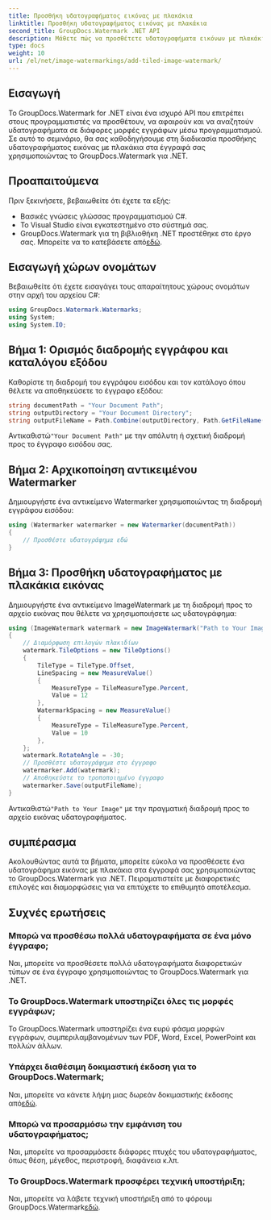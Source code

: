```yaml
---
title: Προσθήκη υδατογραφήματος εικόνας με πλακάκια
linktitle: Προσθήκη υδατογραφήματος εικόνας με πλακάκια
second_title: GroupDocs.Watermark .NET API
description: Μάθετε πώς να προσθέτετε υδατογραφήματα εικόνων με πλακάκια στα έγγραφά σας χρησιμοποιώντας το GroupDocs.Watermark για .NET. Εύκολο, αποτελεσματικό και προσαρμόσιμο.
type: docs
weight: 10
url: /el/net/image-watermarkings/add-tiled-image-watermark/
---
```

## Εισαγωγή
Το GroupDocs.Watermark for .NET είναι ένα ισχυρό API που επιτρέπει στους προγραμματιστές να προσθέτουν, να αφαιρούν και να αναζητούν υδατογραφήματα σε διάφορες μορφές εγγράφων μέσω προγραμματισμού. Σε αυτό το σεμινάριο, θα σας καθοδηγήσουμε στη διαδικασία προσθήκης υδατογραφήματος εικόνας με πλακάκια στα έγγραφά σας χρησιμοποιώντας το GroupDocs.Watermark για .NET.
## Προαπαιτούμενα
Πριν ξεκινήσετε, βεβαιωθείτε ότι έχετε τα εξής:
- Βασικές γνώσεις γλώσσας προγραμματισμού C#.
- Το Visual Studio είναι εγκατεστημένο στο σύστημά σας.
- GroupDocs.Watermark για τη βιβλιοθήκη .NET προστέθηκε στο έργο σας. Μπορείτε να το κατεβάσετε από[εδώ](https://releases.groupdocs.com/Watermark/net/).

## Εισαγωγή χώρων ονομάτων
Βεβαιωθείτε ότι έχετε εισαγάγει τους απαραίτητους χώρους ονομάτων στην αρχή του αρχείου C#:
```csharp
using GroupDocs.Watermark.Watermarks;
using System;
using System.IO;
```
## Βήμα 1: Ορισμός διαδρομής εγγράφου και καταλόγου εξόδου
Καθορίστε τη διαδρομή του εγγράφου εισόδου και τον κατάλογο όπου θέλετε να αποθηκεύσετε το έγγραφο εξόδου:
```csharp
string documentPath = "Your Document Path";
string outputDirectory = "Your Document Directory";
string outputFileName = Path.Combine(outputDirectory, Path.GetFileName(documentPath));
```
 Αντικαθιστώ`"Your Document Path"` με την απόλυτη ή σχετική διαδρομή προς το έγγραφο εισόδου σας.
## Βήμα 2: Αρχικοποίηση αντικειμένου Watermarker
Δημιουργήστε ένα αντικείμενο Watermarker χρησιμοποιώντας τη διαδρομή εγγράφου εισόδου:
```csharp
using (Watermarker watermarker = new Watermarker(documentPath))
{
    // Προσθέστε υδατογράφημα εδώ
}
```
## Βήμα 3: Προσθήκη υδατογραφήματος με πλακάκια εικόνας
Δημιουργήστε ένα αντικείμενο ImageWatermark με τη διαδρομή προς το αρχείο εικόνας που θέλετε να χρησιμοποιήσετε ως υδατογράφημα:
```csharp
using (ImageWatermark watermark = new ImageWatermark("Path to Your Image"))
{
    // Διαμόρφωση επιλογών πλακιδίων
    watermark.TileOptions = new TileOptions()
    {
        TileType = TileType.Offset,
        LineSpacing = new MeasureValue()
        {
            MeasureType = TileMeasureType.Percent,
            Value = 12
        },
        WatermarkSpacing = new MeasureValue()
        {
            MeasureType = TileMeasureType.Percent,
            Value = 10
        },
    };
    watermark.RotateAngle = -30;
    // Προσθέστε υδατογράφημα στο έγγραφο
    watermarker.Add(watermark);
    // Αποθηκεύστε το τροποποιημένο έγγραφο
    watermarker.Save(outputFileName);
}
```
 Αντικαθιστώ`"Path to Your Image"` με την πραγματική διαδρομή προς το αρχείο εικόνας υδατογραφήματος.

## συμπέρασμα
Ακολουθώντας αυτά τα βήματα, μπορείτε εύκολα να προσθέσετε ένα υδατογράφημα εικόνας με πλακάκια στα έγγραφά σας χρησιμοποιώντας το GroupDocs.Watermark για .NET. Πειραματιστείτε με διαφορετικές επιλογές και διαμορφώσεις για να επιτύχετε το επιθυμητό αποτέλεσμα.
## Συχνές ερωτήσεις
### Μπορώ να προσθέσω πολλά υδατογραφήματα σε ένα μόνο έγγραφο;
Ναι, μπορείτε να προσθέσετε πολλά υδατογραφήματα διαφορετικών τύπων σε ένα έγγραφο χρησιμοποιώντας το GroupDocs.Watermark για .NET.
### Το GroupDocs.Watermark υποστηρίζει όλες τις μορφές εγγράφων;
Το GroupDocs.Watermark υποστηρίζει ένα ευρύ φάσμα μορφών εγγράφων, συμπεριλαμβανομένων των PDF, Word, Excel, PowerPoint και πολλών άλλων.
### Υπάρχει διαθέσιμη δοκιμαστική έκδοση για το GroupDocs.Watermark;
 Ναι, μπορείτε να κάνετε λήψη μιας δωρεάν δοκιμαστικής έκδοσης από[εδώ](https://releases.groupdocs.com/).
### Μπορώ να προσαρμόσω την εμφάνιση του υδατογραφήματος;
Ναι, μπορείτε να προσαρμόσετε διάφορες πτυχές του υδατογραφήματος, όπως θέση, μέγεθος, περιστροφή, διαφάνεια κ.λπ.
### Το GroupDocs.Watermark προσφέρει τεχνική υποστήριξη;
 Ναι, μπορείτε να λάβετε τεχνική υποστήριξη από το φόρουμ GroupDocs.Watermark[εδώ](https://forum.groupdocs.com/c/watermark/19).